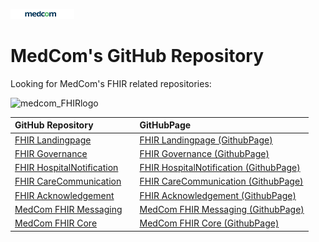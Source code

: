 ![medcom_logo_2015](https://github.com/medcomdk/.github/blob/6b9682ef913d17cd381d7f1394091916c4a9affb/profile/medcom_logo_2015_avatar.png "MedCom")

# MedCom's GitHub Repository

Looking for MedCom's FHIR related repositories:

![medcom_FHIRlogo](https://medcomdk.github.io/MedComLandingPage/medcom+fhir-logo.png "MedCom FHIR")

|GitHub Repository||GitHubPage|
|:---|:---|:---|
| [FHIR Landingpage](https://github.com/medcomdk/MedComLandingPage)         || [FHIR Landingpage (GithubPage)](https://medcomdk.github.io/MedComLandingPage/)|
| [FHIR Governance](https://github.com/medcomdk/MedCom-FHIR-Communication)  || [FHIR Governance (GithubPage)](https://medcomdk.github.io/MedCom-FHIR-Communication)|
| [FHIR HospitalNotification](https://github.com/medcomdk/dk-medcom-hospitalnotification)  || [FHIR HospitalNotification (GithubPage)](https://medcomdk.github.io/dk-medcom-hospitalnotification/)|
| [FHIR CareCommunication](https://github.com/medcomdk/dk-medcom-carecommunication)  || [FHIR CareCommunication (GithubPage)](https://medcomdk.github.io/dk-medcom-carecommunication/)|
| [FHIR Acknowledgement](https://github.com/medcomdk/dk-medcom-acknowledgement)  || [FHIR Acknowledgement (GithubPage)](https://medcomdk.github.io/dk-medcom-acknowledgement/)|
| [MedCom FHIR Messaging](https://github.com/medcomdk/dk-medcom-messaging)  || [MedCom FHIR Messaging (GithubPage)](https://medcomdk.github.io/dk-medcom-messaging/)|
| [MedCom FHIR Core](https://github.com/medcomdk/dk-medcom-core)  || [MedCom FHIR Core (GithubPage)](https://medcomdk.github.io/dk-medcom-core/)|
